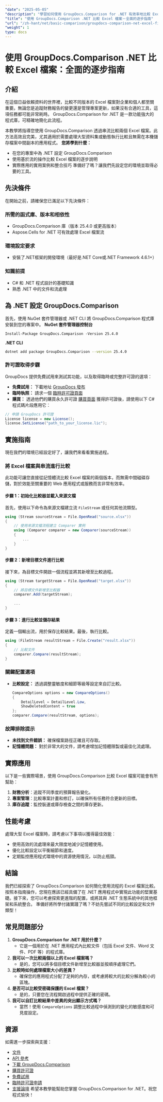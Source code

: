```yaml
---
"date": "2025-05-05"
"description": "學習如何使用 GroupDocs.Comparison for .NET 有效率地比較 Excel 文件，並遵循詳細的逐步指南。立即簡化您的資料管理任務。"
"title": "使用 GroupDocs.Comparison .NET 比較 Excel 檔案－全面的逐步指南"
"url": "/zh-hant/net/basic-comparison/groupdocs-comparison-net-excel-files-step-by-step-guide/"
"weight": 1
type: docs
---
```

# 使用 GroupDocs.Comparison .NET 比較 Excel 檔案：全面的逐步指南
## 介紹
在這個日益依賴資料的世界裡，比較不同版本的 Excel 檔案對企業和個人都至關重要。無論您是追蹤財務報告的變更還是管理專案更新，如果沒有合適的工具，這項任務都可能非常耗時。 GroupDocs.Comparison for .NET 是一款功能強大的程式庫，可精確地簡化此流程。

本教學將指導您使用 GroupDocs.Comparison 透過串流比較兩個 Excel 檔案。此方法高效且完美，尤其適用於需要處理大型資料集或動態執行比較且無需在本機儲存檔案中間副本的應用程式。
**您將學到什麼：**
- 在您的專案中為 .NET 設定 GroupDocs.Comparison
- 使用基於流的操作比較 Excel 檔案的逐步說明
- 實際應用的實用案例和整合技巧
準備好了嗎？讓我們先設定您的環境並取得必要的工具。
## 先決條件
在開始之前，請確保您已滿足以下先決條件：
### 所需的函式庫、版本和相依性
- GroupDocs.Comparison 庫（版本 25.4.0 或更高版本）
- Aspose.Cells for .NET 可有效處理 Excel 檔案流
### 環境設定要求
- 安裝了.NET框架的開發環境（最好是.NET Core或.NET Framework 4.6.1+）
### 知識前提
- C# 和 .NET 程式設計的基礎知識
- 熟悉 .NET 中的文件和流處理
## 為 .NET 設定 GroupDocs.Comparison
首先，使用 NuGet 套件管理器或 .NET CLI 將 GroupDocs.Comparison 程式庫安裝到您的專案中。
**NuGet 套件管理器控制台**
```shell
Install-Package GroupDocs.Comparison -Version 25.4.0
```
**.NET CLI**
```bash
dotnet add package GroupDocs.Comparison --version 25.4.0
```
### 許可證取得步驟
GroupDocs 提供免費試用來測試其功能，以及取得臨時或完整許可證的選項：
- **免費試用：** 下載地址 [GroupDocs 發布](https://releases.groupdocs.com/comparison/net/)
- **臨時執照：** 請求一個 [臨時許可證頁面](https://purchase.groupdocs.com/temporary-license/)
- **購買：** 透過他們的購買永久許可證 [購買頁面](https://purchase.groupdocs.com/buy)
獲得許可證後，請使用以下 C# 程式碼片段應用它：
```csharp
// 申請 GroupDocs 許可證
License license = new License();
license.SetLicense("path_to_your_license.lic");
```
## 實施指南
現在我們的環境已經設定好了，讓我們來看看實施過程。
### 將 Excel 檔案與串流進行比較
此功能可讓您直接從記憶體流比較 Excel 檔案的兩個版本，而無需中間磁碟存儲，對於效能至關重要的 Web 應用程式或服務而言非常有效率。
#### 步驟 1：初始化比較器並載入來源文檔
首先，使用以下命令為來源文檔建立流 `FileStream` 或任何其他流類型。
```csharp
using (Stream sourceStream = File.OpenRead("source.xlsx"))
{
    // 使用來源文檔流程建立 Comparer 實例
    using (Comparer comparer = new Comparer(sourceStream))
    {
        ...
    }
}
```
#### 步驟 2：新增目標文件進行比較
接下來，為目標文件開啟一個流程並將其新增至比較過程。
```csharp
using (Stream targetStream = File.OpenRead("target.xlsx"))
{
    // 將目標文件新增至比較器
    comparer.Add(targetStream);
    
    ...
}
```
#### 步驟 3：進行比較並儲存結果
定義一個輸出流，用於保存比較結果。最後，執行比較。
```csharp
using (FileStream resultStream = File.Create("result.xlsx"))
{
    // 比較文件
    comparer.Compare(resultStream);
}
```
### 關鍵配置選項
- **比較設定：** 透過調整靈敏度和細節等級等設定來自訂比較。
  ```csharp
  CompareOptions options = new CompareOptions()
  {
      DetailLevel = DetailLevel.Low,
      ShowDeletedContent = true
  };
  comparer.Compare(resultStream, options);
  ```
### 故障排除提示
- **未找到文件錯誤：** 確保檔案路徑正確且可存取。
- **記憶體問題：** 對於非常大的文件，請考慮增加記憶體限製或最佳化流處理。
## 實際應用
以下是一些實際場景，使用 GroupDocs.Comparison 比較 Excel 檔案可能會有所幫助：
1. **財務分析**：追蹤不同季度的預算報告變化。
2. **專案管理**：比較專案計畫和修訂，以確保所有任務符合更新的目標。
3. **庫存追蹤**：監控裝運或庫存檢查之間的庫存更新。
## 性能考慮
處理大型 Excel 檔案時，請考慮以下事項以獲得最佳效能：
- 使用高效的流處理來最大限度地減少記憶體使用。
- 優化比較設定以平衡細節和速度。
- 定期監控應用程式環境中的資源使用情況，以防止瓶頸。
## 結論
我們已經探索了 GroupDocs.Comparison 如何簡化使用流程的 Excel 檔案比較。按照本指南操作，您現在應該已經具備了在 .NET 應用程式中實現此功能的堅實基礎。接下來，您可以考慮探索更進階的配置，或將其與 .NET 生態系統中的其他框架和系統整合。
準備好將所學付諸實踐了嗎？不妨先嘗試不同的比較設定和文件類型！
## 常見問題部分
1. **GroupDocs.Comparison for .NET 用於什麼？**
   - 它是一個用於在 .NET 應用程式內比較文件（包括 Excel 文件、Word 文件、PDF 等）的程式庫。
2. **我可以一次比較兩個以上的 Excel 檔案嗎？**
   - 是的，您可以將多個目標文件新增至比較器並按順序處理它們。
3. **比較時如何處理檔案大小的差異？**
   - 確保您的應用程式分配了足夠的內存，或考慮將較大的比較分解為較小的區塊。
4. **是否可以比較受密碼保護的 Excel 檔案？**
   - 是的，只要您在流程開啟過程中提供正確的密碼。
5. **我可以自訂比較結果中差異的突出顯示方式嗎？**
   - 當然！使用 `CompareOptions` 調整比較過程中偵測到的變化的敏感度和可見度設定。
## 資源
如需進一步探索與支援：
- [文件](https://docs.groupdocs.com/comparison/net/)
- [API 參考](https://reference.groupdocs.com/comparison/net/)
- [下載 GroupDocs.Comparison](https://releases.groupdocs.com/comparison/net/)
- [購買許可證](https://purchase.groupdocs.com/buy)
- [免費試用](https://releases.groupdocs.com/comparison/net/)
- [臨時許可證申請](https://purchase.groupdocs.com/temporary-license/)
- [支援論壇](https://forum.groupdocs.com/c/comparison/)
希望本教學能幫助您掌握 GroupDocs.Comparison for .NET。祝您程式愉快！
